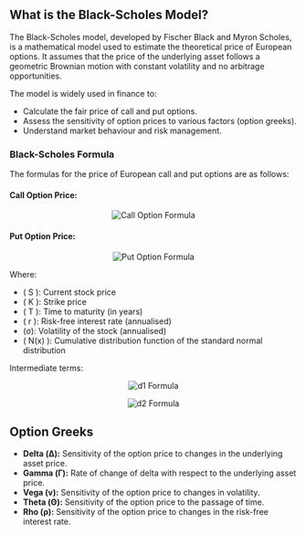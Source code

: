 ## What is the Black-Scholes Model?

The Black-Scholes model, developed by Fischer Black and Myron Scholes, is a mathematical model used to estimate the theoretical price of European options. It assumes that the price of the underlying asset follows a geometric Brownian motion with constant volatility and no arbitrage opportunities.

The model is widely used in finance to:

- Calculate the fair price of call and put options.
- Assess the sensitivity of option prices to various factors (option greeks).
- Understand market behaviour and risk management.

### Black-Scholes Formula

The formulas for the price of European call and put options are as follows:

#### Call Option Price:

<p align="center">
    <img src="https://latex.codecogs.com/png.latex?C%20%3D%20S%20N%28d_1%29%20-%20K%20e%5E%7B-rT%7D%20N%28d_2%29" alt="Call Option Formula"/>
</p>

#### Put Option Price:

<p align="center">
    <img src="https://latex.codecogs.com/png.latex?P%20%3D%20K%20e%5E%7B-rT%7D%20N%28-d_2%29%20-%20S%20N%28-d_1%29" alt="Put Option Formula"/>
</p>

Where:

- \( S \): Current stock price
- \( K \): Strike price
- \( T \): Time to maturity (in years)
- \( r \): Risk-free interest rate (annualised)
- \(σ): Volatility of the stock (annualised)
- \( N(x) \): Cumulative distribution function of the standard normal distribution

Intermediate terms:

<p align="center">
    <img src="https://latex.codecogs.com/png.latex?d_1%20%3D%20%5Cfrac%7B%5Cln%28S%2FK%29%20%2B%20%28r%20%2B%20%5Csigma%5E2%2F2%29T%7D%7B%5Csigma%5Csqrt%7BT%7D%7D" alt="d1 Formula"/>
</p>
<p align="center">
    <img src="https://latex.codecogs.com/png.latex?d_2%20%3D%20d_1%20-%20%5Csigma%5Csqrt%7BT%7D" alt="d2 Formula"/>
</p>

<!DOCTYPE html>
<html lang="en">
<body>
    <h2>Option Greeks</h2>
    <ul>
        <li><strong>Delta (Δ):</strong> Sensitivity of the option price to changes in the underlying asset price.</li>
        <li><strong>Gamma (Γ):</strong> Rate of change of delta with respect to the underlying asset price.</li>
        <li><strong>Vega (ν):</strong> Sensitivity of the option price to changes in volatility.</li>
        <li><strong>Theta (Θ):</strong> Sensitivity of the option price to the passage of time.</li>
        <li><strong>Rho (ρ):</strong> Sensitivity of the option price to changes in the risk-free interest rate.</li>
    </ul>
</body>
</html>
